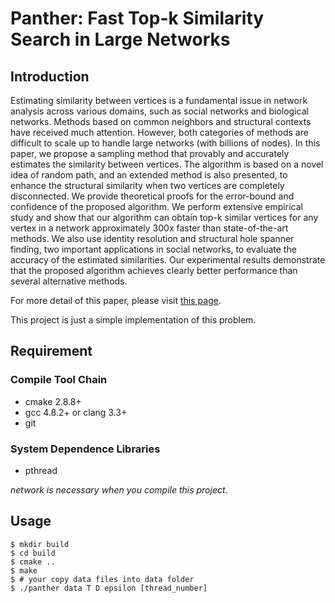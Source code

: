 Panther: Fast Top-k Similarity Search in Large Networks
======================================

## Introduction

Estimating similarity between vertices is a fundamental issue in network analysis across various domains, such as social networks and biological networks. Methods based on common neighbors and structural contexts have received much attention. However, both categories of methods are difficult to scale up to handle large networks (with billions of nodes). In this paper, we propose a sampling method that provably and accurately estimates the similarity between vertices. The algorithm is based on a novel idea of random path, and an extended method is also presented, to enhance the structural similarity when two vertices are completely disconnected. We provide theoretical proofs for the error-bound and confidence of the proposed algorithm. We perform extensive empirical study and show that our algorithm can obtain top-k similar vertices for any vertex in a network approximately 300x faster than state-of-the-art methods. We also use identity resolution and structural hole spanner finding, two important applications in social networks, to evaluate the accuracy of the estimated similarities. Our experimental results demonstrate that the proposed algorithm achieves clearly better performance than several alternative methods.

For more detail of this paper, please visit [this page](http://arxiv.org/abs/1504.02577).

This project is just a simple implementation of this problem.

## Requirement

### Compile Tool Chain

+ cmake 2.8.8+
+ gcc 4.8.2+ or clang 3.3+
+ git

### System Dependence Libraries

+ pthread

*network is necessary when you compile this project.*

## Usage 
````
$ mkdir build
$ cd build
$ cmake ..
$ make
$ # your copy data files into data folder
$ ./panther data T D epsilon [thread_number]
````


